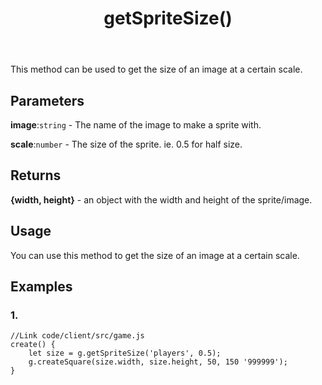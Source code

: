 ﻿---
title: getSpriteSize()
tags: [customize]
---
This method can be used to get the size of an image at a certain scale. 

## Parameters
**image**:`string` - The name of the image to make a sprite with. 

**scale**:`number` - The size of the sprite. ie. 0.5 for half size. 
## Returns
**{width, height}** - an object with the width and height of the sprite/image. 
## Usage
You can use this method to get the size of an image at a certain scale.
## Examples
### 1.
```
//Link code/client/src/game.js
create() {
	let size = g.getSpriteSize('players', 0.5);
	g.createSquare(size.width, size.height, 50, 150 '999999');
}
```


